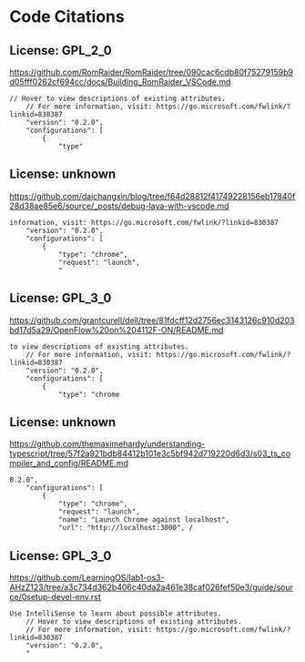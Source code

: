 # Code Citations

## License: GPL_2_0
https://github.com/RomRaider/RomRaider/tree/090cac6cdb80f75279159b9d05fff0262cf694cc/docs/Building_RomRaider_VSCode.md

```
// Hover to view descriptions of existing attributes.
    // For more information, visit: https://go.microsoft.com/fwlink/?linkid=830387
    "version": "0.2.0",
    "configurations": [
        {
            "type"
```


## License: unknown
https://github.com/daichangxin/blog/tree/f64d28812f41749228156eb17840f28d38ae85e6/source/_posts/debug-laya-with-vscode.md

```
information, visit: https://go.microsoft.com/fwlink/?linkid=830387
    "version": "0.2.0",
    "configurations": [
        {
            "type": "chrome",
            "request": "launch",
            "
```


## License: GPL_3_0
https://github.com/grantcurell/dell/tree/81fdcff12d2756ec3143126c910d203bd17d5a29/OpenFlow%20on%204112F-ON/README.md

```
to view descriptions of existing attributes.
    // For more information, visit: https://go.microsoft.com/fwlink/?linkid=830387
    "version": "0.2.0",
    "configurations": [
        {
            "type": "chrome
```


## License: unknown
https://github.com/themaximehardy/understanding-typescript/tree/57f2a921bdb84412b101e3c5bf942d719220d6d3/s03_ts_compiler_and_config/README.md

```
0.2.0",
    "configurations": [
        {
            "type": "chrome",
            "request": "launch",
            "name": "Launch Chrome against localhost",
            "url": "http://localhost:3000", /
```


## License: GPL_3_0
https://github.com/LearningOS/lab1-os3-AHzZ123/tree/a3c734d362b406c40da2a461e38caf026fef50e3/guide/source/0setup-devel-env.rst

```
Use IntelliSense to learn about possible attributes.
    // Hover to view descriptions of existing attributes.
    // For more information, visit: https://go.microsoft.com/fwlink/?linkid=830387
    "version": "0.2.0",
    "
```


